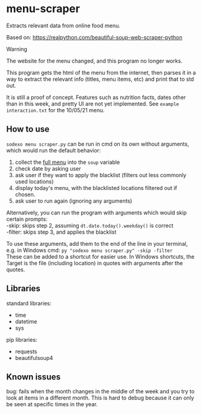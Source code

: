 # menu-scraper
Extracts relevant data from online food menu. 

Based on: https://realpython.com/beautiful-soup-web-scraper-python

> [!Warning]
> The website for the menu changed, and this program no longer works.

This program gets the html of the menu from the internet, then parses it in a way to extract the relevant info (titles, menu items, etc) and print that to std out.

It is still a proof of concept. Features such as nutrition facts, dates other than in this week, and pretty UI are not yet implemented. See `example interaction.txt` for the 10/05/21 menu.

## How to use
`sodexo menu scraper.py` can be run in cmd on its own without arguments, which would run the default behavior:  
1. collect the [full menu](https://menus.sodexomyway.com/BiteMenu/Menu?menuId=14978&locationId=75204001&whereami=http://minesdining.sodexomyway.com/dining-near-me/mines-market) into the `soup` variable
2. check date by asking user
3. ask user if they want to apply the blacklist (filters out less commonly used locations)
4. display today's menu, with the blacklisted locations filtered out if chosen.
5. ask user to run again (ignoring any arguments)

Alternatively, you can run the program with arguments which would skip certain prompts:  
-skip: skips step 2, assuming `dt.date.today().weekday()` is correct  
-filter: skips step 3, and applies the blacklist  

To use these arguments, add them to the end of the line in your terminal, e.g. in Windows cmd: `py "sodexo menu scraper.py" -skip -filter`   
These can be added to a shortcut for easier use. In Windows shortcuts, the Target is the file (including location) in quotes with arguments after the quotes.  

## Libraries
standard libraries:
- time
- datetime
- sys

pip libraries:
- requests
- beautifulsoup4

## Known issues
bug: fails when the month changes in the middle of the week and you try to look at items in a different month. This is hard to debug because it can only be seen at specific times in the year.
